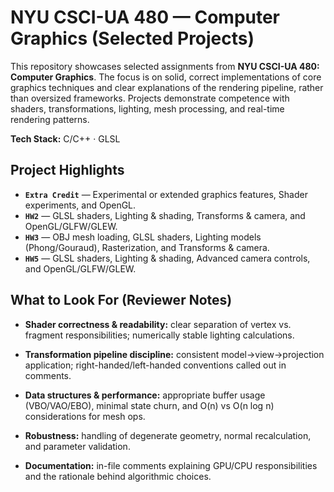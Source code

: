 # NYU CSCI-UA 480 — Computer Graphics (Selected Projects)

This repository showcases selected assignments from **NYU CSCI-UA 480: Computer Graphics**. 
The focus is on solid, correct implementations of core graphics techniques and clear explanations of the rendering pipeline, 
rather than oversized frameworks. Projects demonstrate competence with shaders, transformations, lighting, mesh processing, and real-time rendering patterns.

**Tech Stack:** C/C++ · GLSL

## Project Highlights
- **`Extra Credit`** — Experimental or extended graphics features, Shader experiments, and OpenGL.
- **`HW2`** — GLSL shaders, Lighting & shading, Transforms & camera, and OpenGL/GLFW/GLEW.
- **`HW3`** — OBJ mesh loading, GLSL shaders, Lighting models (Phong/Gouraud), Rasterization, and Transforms & camera.
- **`HW5`** — GLSL shaders, Lighting & shading, Advanced camera controls, and OpenGL/GLFW/GLEW.

## What to Look For (Reviewer Notes)

- **Shader correctness & readability:** clear separation of vertex vs. fragment responsibilities; numerically stable lighting calculations.

- **Transformation pipeline discipline:** consistent model→view→projection application; right-handed/left-handed conventions called out in comments.

- **Data structures & performance:** appropriate buffer usage (VBO/VAO/EBO), minimal state churn, and O(n) vs O(n log n) considerations for mesh ops.

- **Robustness:** handling of degenerate geometry, normal recalculation, and parameter validation.

- **Documentation:** in-file comments explaining GPU/CPU responsibilities and the rationale behind algorithmic choices.
